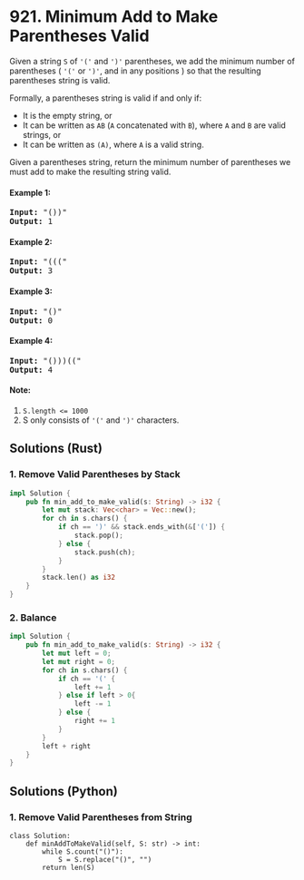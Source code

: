 # 921. Minimum Add to Make Parentheses Valid
Given a string <code>S</code> of <code>'('</code> and <code>')'</code> parentheses, we add the minimum number of parentheses ( <code>'('</code> or <code>')'</code>, and in any positions ) so that the resulting parentheses string is valid.

Formally, a parentheses string is valid if and only if:
* It is the empty string, or
* It can be written as <code>AB</code> (<code>A</code> concatenated with <code>B</code>), where <code>A</code> and <code>B</code> are valid strings, or
* It can be written as <code>(A)</code>, where <code>A</code> is a valid string.

Given a parentheses string, return the minimum number of parentheses we must add to make the resulting string valid.

#### Example 1:
<pre>
<strong>Input:</strong> "())"
<strong>Output:</strong> 1
</pre>

#### Example 2:
<pre>
<strong>Input:</strong> "((("
<strong>Output:</strong> 3
</pre>

#### Example 3:
<pre>
<strong>Input:</strong> "()"
<strong>Output:</strong> 0
</pre>

#### Example 4:
<pre>
<strong>Input:</strong> "()))(("
<strong>Output:</strong> 4
</pre>

#### Note:
1. <code>S.length <= 1000</code>
2. S only consists of <code>'('</code> and <code>')'</code> characters.

## Solutions (Rust)

### 1. Remove Valid Parentheses by Stack
```Rust
impl Solution {
    pub fn min_add_to_make_valid(s: String) -> i32 {
        let mut stack: Vec<char> = Vec::new();
        for ch in s.chars() {
            if ch == ')' && stack.ends_with(&['(']) {
                stack.pop();
            } else {
                stack.push(ch);
            }
        }
        stack.len() as i32
    }
}
```

### 2. Balance
```Rust
impl Solution {
    pub fn min_add_to_make_valid(s: String) -> i32 {
        let mut left = 0;
        let mut right = 0;
        for ch in s.chars() {
            if ch == '(' {
                left += 1
            } else if left > 0{
                left -= 1
            } else {
                right += 1
            }
        }
        left + right
    }
}
```

## Solutions (Python)

### 1. Remove Valid Parentheses from String
```Python3
class Solution:
    def minAddToMakeValid(self, S: str) -> int:
        while S.count("()"):
            S = S.replace("()", "")
        return len(S)
```
